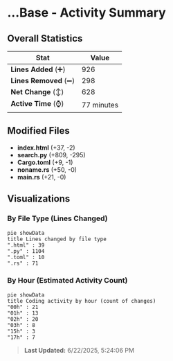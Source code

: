 # ...Base - Activity Summary 

## Overall Statistics

| Stat                   | Value                                                             |
| ---------------------- | ----------------------------------------------------------------- |
| **Lines Added** (➕)   | 926                                          |
| **Lines Removed** (➖) | 298                                        |
| **Net Change** (↕)    | 628                |
| **Active Time** (⌚)   | 77 minutes |


## Modified Files
- **index.html** (+37, -2)
- **search.py** (+809, -295)
- **Cargo.toml** (+9, -1)
- **noname.rs** (+50, -0)
- **main.rs** (+21, -0)

## Visualizations

### By File Type (Lines Changed)

```mermaid
pie showData
title Lines changed by file type
".html" : 39
".py" : 1104
".toml" : 10
".rs" : 71
```

### By Hour (Estimated Activity Count)

```mermaid
pie showData
title Coding activity by hour (count of changes)
"00h" : 21
"01h" : 13
"02h" : 20
"03h" : 8
"15h" : 3
"17h" : 7
```


> **Last Updated:** 6/22/2025, 5:24:06 PM
